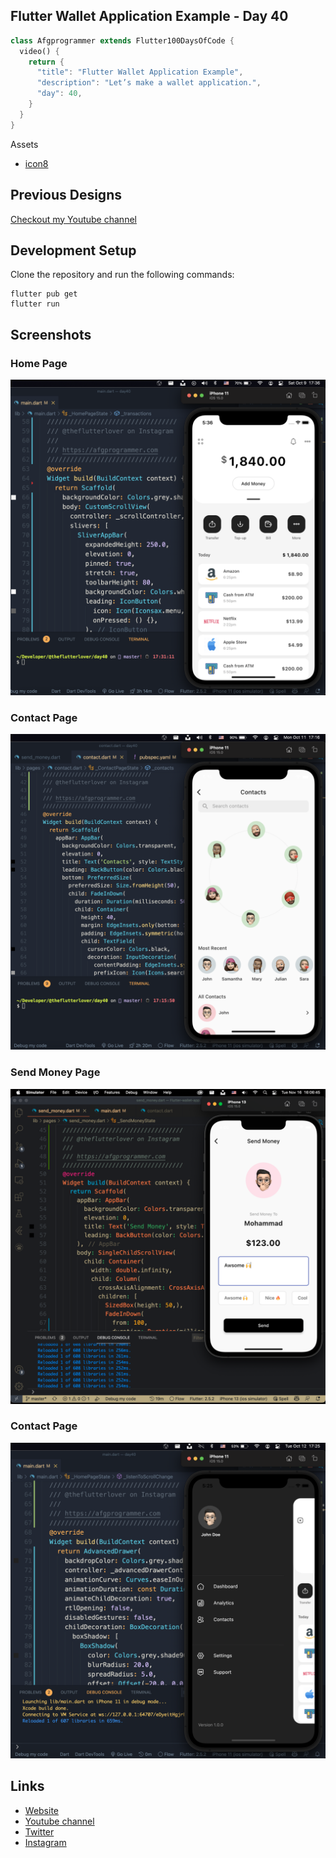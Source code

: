 ## Flutter Wallet Application Example - Day 40

```dart
class Afgprogrammer extends Flutter100DaysOfCode {
  video() {
    return {
      "title": "Flutter Wallet Application Example",
      "description": "Let’s make a wallet application.",
      "day": 40,
    }
  }
}
```

Assets 
* [icon8](https://icons8.com)

## Previous Designs
[Checkout my Youtube channel](https://youtube.com/afgprogrammer)


## Development Setup
Clone the repository and run the following commands:
```
flutter pub get
flutter run
```

## Screenshots

### Home Page
<img src="assets/screenshot/home-page.png" />

### Contact Page
<img src="assets/screenshot/contact-page-2.png" />

### Send Money Page
<img src="assets/screenshot/send-money-page.png" />

### Contact Page
<img src="assets/screenshot/drawer.png" />

## Links

* [Website](https://afgprogrammer.com)
* [Youtube channel](https://youtube.com/afgprogrammer)
* [Twitter](https://twitter.com/afgprogrammer)
* [Instagram](https://instagram.com/afgprogrammer)

